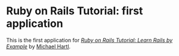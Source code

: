 # Ruby on Rails Tutorial: first application

This is the first application for
[*Ruby on Rails Tutorial: Learn Rails by 
Example*](http://railstutorial.org/) 
by [Michael Hartl](http://michaelhartl.com/).

